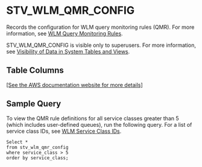 # STV\_WLM\_QMR\_CONFIG<a name="r_STV_WLM_QMR_CONFIG"></a>

Records the configuration for WLM query monitoring rules \(QMR\)\. For more information, see [WLM Query Monitoring Rules](cm-c-wlm-query-monitoring-rules.md)\.

STV\_WLM\_QMR\_CONFIG is visible only to superusers\. For more information, see [Visibility of Data in System Tables and Views](c_visibility-of-data.md)\.

## Table Columns<a name="r_STV_WLM_QMR_CONFIG-table-columns2"></a>

[\[See the AWS documentation website for more details\]](http://docs.aws.amazon.com/redshift/latest/dg/r_STV_WLM_QMR_CONFIG.html)

## Sample Query<a name="r_STV_WLM_QMR_CONFIG-sample-query2"></a>

To view the QMR rule definitions for all service classes greater than 5 \(which includes user\-defined queues\), run the following query\. For a list of service class IDs, see [WLM Service Class IDs](cm-c-wlm-system-tables-and-views.md#wlm-service-class-ids)\.

```
Select *
from stv_wlm_qmr_config
where service_class > 5
order by service_class;
```